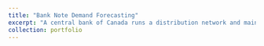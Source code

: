 ```yaml
---
title: "Bank Note Demand Forecasting"
excerpt: "A central bank of Canada runs a distribution network and maintains an inventory of bank of notes at regional distirbution points for multiple types of denominations. Both shortage of notes and capacity overage notes need to be avoided. The goal of this research exploration is to come up with a forecasting model that can help the operation team to provide right amount of notes in the right place at the right time. Click here for [Github](https://github.com/vbabashov/econ-finance-forecasting) repository."
collection: portfolio
---
```


